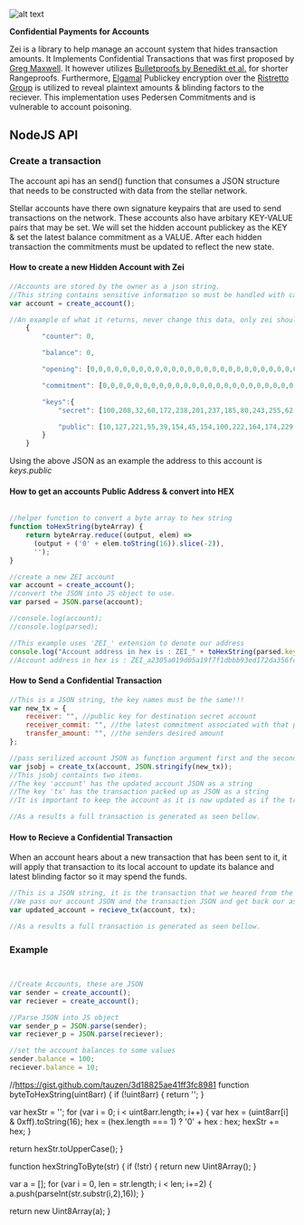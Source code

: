 ![alt text](https://github.com/eianio/zei/raw/master/zei_logo.png)

**Confidential Payments for Accounts**

Zei is a library to help manage an account system that hides transaction amounts.
It Implements Confidential Transactions that was first proposed by [Greg Maxwell](https://people.xiph.org/~greg/confidential_values.txt). It however utilizes [Bulletproofs by Benedikt et al.](https://eprint.iacr.org/2017/1066.pdf) for shorter Rangeproofs. Furthermore, [Elgamal](https://caislab.kaist.ac.kr/lecture/2010/spring/cs548/basic/B02.pdf) Publickey encryption over the [Ristretto Group](https://ristretto.group) is utilized to reveal plaintext amounts & blinding factors to the reciever.
This implementation uses Pedersen Commitments and is vulnerable to account poisoning. 


## NodeJS API

### Create a transaction

The account api has an send() function that consumes a JSON structure that needs to be constructed
with data from the stellar network.

Stellar accounts have there own signature keypairs that are used to send transactions on the network.
These accounts also have arbitary KEY-VALUE pairs that may be set.
We will set the hidden account publickey as the KEY & set the latest balance commitment as a VALUE.
After each hidden transaction the commitments must be updated to reflect the new state.

#### How to create a new Hidden Account with Zei

```javascript
//Accounts are stored by the owner as a json string. 
//This string contains sensitive information so must be handled with care.
var account = create_account();

//An example of what it returns, never change this data, only zei should.
    {
        "counter": 0,

        "balance": 0,

        "opening": [0,0,0,0,0,0,0,0,0,0,0,0,0,0,0,0,0,0,0,0,0,0,0,0,0,0,0,0,0,0,0,0],

        "commitment": [0,0,0,0,0,0,0,0,0,0,0,0,0,0,0,0,0,0,0,0,0,0,0,0,0,0,0,0,0,0,0,0],

        "keys":{
            "secret": [100,208,32,60,172,238,201,237,185,80,243,255,62,180,99,93,101,224,179,85,152,184,185,53,146,2,145,110,163,204,16,7],

            "public": [10,127,221,55,39,154,45,154,100,222,164,174,229,244,209,217,66,171,184,21,117,176,88,205,130,21,21,208,15,220,201,103]
        }
    }
```
Using the above JSON as an example the address to this account is *keys.public*

#### How to get an accounts Public Address & convert into HEX

```javascript

//helper function to convert a byte array to hex string
function toHexString(byteArray) {
    return byteArray.reduce((output, elem) => 
      (output + ('0' + elem.toString(16)).slice(-2)),
      '');
}

//create a new ZEI account
var account = create_account();
//convert the JSON into JS object to use.
var parsed = JSON.parse(account);

//console.log(account);
//console.log(parsed);

//This example uses 'ZEI_' extension to denote our address 
console.log("Account address in hex is : ZEI_" + toHexString(parsed.keys.public));
//Account address in hex is : ZEI_a2305a019d05a19f7f1dbbb93ed172da356fc702dcd797d25681fdbe710ae56e

```

#### How to Send a Confidential Transaction

```javascript
//This is a JSON string, the key names must be the same!!!
var new_tx = {
    receiver: "", //public key for destination secret account
    receiver_commit: "", //the latest commitment associated with that public key
    transfer_amount: "", //the senders desired amount
};

//pass serilized account JSON as function argument first and the second is serilzed new tx info.
var jsobj = create_tx(account, JSON.stringify(new_tx));
//This jsobj containts two items.
//The key 'account' has the updated account JSON as a string
//The key 'tx' has the transaction packed up as JSON as a string
//It is important to keep the account as it is now updated as if the transaction is accepted by network

//As a results a full transaction is generated as seen bellow.

```

#### How to Recieve a Confidential Transaction
When an account hears about a new transaction that has been sent to it,
it will apply that transaction to its local account to update its balance and latest
blinding factor so it may spend the funds.

```javascript
//This is a JSON string, it is the transaction that we heared from the network for us
//We pass our account JSON and the transaction JSON and get back our asccount JSON updated.
var updated_account = recieve_tx(account, tx);

//As a results a full transaction is generated as seen bellow.

```

### Example

```javascript


//Create Accounts, these are JSON
var sender = create_account();
var reciever = create_account();

//Parse JSON into JS object
var sender_p = JSON.parse(sender);
var reciever_p = JSON.parse(reciever);

//set the account balances to some values
sender.balance = 100;
reciever.balance = 10;

```

//https://gist.github.com/tauzen/3d18825ae41ff3fc8981
function byteToHexString(uint8arr) {
  if (!uint8arr) {
    return '';
  }
  
  var hexStr = '';
  for (var i = 0; i < uint8arr.length; i++) {
    var hex = (uint8arr[i] & 0xff).toString(16);
    hex = (hex.length === 1) ? '0' + hex : hex;
    hexStr += hex;
  }
  
  return hexStr.toUpperCase();
}

function hexStringToByte(str) {
  if (!str) {
    return new Uint8Array();
  }
  
  var a = [];
  for (var i = 0, len = str.length; i < len; i+=2) {
    a.push(parseInt(str.substr(i,2),16));
  }
  
  return new Uint8Array(a);
}